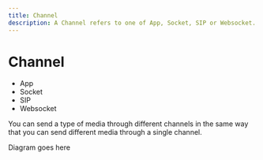 ```yaml
---
title: Channel
description: A Channel refers to one of App, Socket, SIP or Websocket.
---
```


# Channel

* App
* Socket
* SIP
* Websocket

You can send a type of media through different channels in the same way that you can send different media through a single channel.

Diagram goes here


